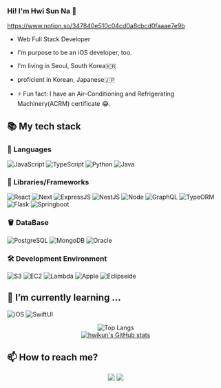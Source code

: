 ### Hi! I'm Hwi Sun Na 👋

https://www.notion.so/347840e510c04cd0a8cbcd0faaae7e9b

* Web Full Stack Developer
* I'm purpose to be an iOS developer, too.
* I'm living in Seoul, South Korea🇰🇷
* proficient in Korean, Japanese🇯🇵

* ⚡ Fun fact: I have an Air-Conditioning and Refrigerating Machinery(ACRM) certificate  😂.



## 📚 My tech stack 

### 💬 Languages

![JavaScript](https://img.shields.io/badge/-JavaScript-%23F7DF1C?style=for-the-badge&logo=javascript&logoColor=000000&labelColor=%23F7DF1C&color=%23FFCE5A)
![TypeScript](https://img.shields.io/badge/-TypeScript-007ACC?style=for-the-badge&logo=typescript&logoColor=white)
![Python](https://img.shields.io/badge/-Python-3776AB?style=for-the-badge&logo=python&logoColor=ffffff)
![Java](http://is.am/5gpr)
### 🏢 Libraries/Frameworks

![React](https://img.shields.io/badge/-React.js-61DAFB?style=for-the-badge&logo=react&logoColor=ffffff)
![Next](https://img.shields.io/badge/-next.js-000000?style=for-the-badge&logo=next.js&logoColor=ffffff)
![ExpressJS](https://img.shields.io/badge/-Express.js-000000?style=for-the-badge&logo=express&logoColor=ffffff)
![NestJS](https://img.shields.io/badge/-Nest.js-e0234e?style=for-the-badge&logo=nestjs&logoColor=ffffff)
![Node](https://img.shields.io/badge/-Node.js-43853d?style=for-the-badge&logo=Node.js&logoColor=white)
![GraphQL](https://img.shields.io/badge/-GraphQL-e10098?style=for-the-badge&logo=graphql&logoColor=ffffff)
![TypeORM](http://is.am/5gp7)
![Flask](https://img.shields.io/badge/-Flask-000000?style=for-the-badge&logo=Flask&logoColor=white)
![Springboot](https://img.shields.io/badge/-SpringBoot-6DB33F?style=for-the-badge&logo=springboot&logoColor=ffffff)




### 🪣 DataBase


![PostgreSQL](https://img.shields.io/badge/-PostgreSQL-4169E1?style=for-the-badge&logo=postgresql&logoColor=ffffff)
![MongoDB](https://img.shields.io/badge/-MongoDB-12339B?style=for-the-badge&logo=mongodb&logoColor=ffffff)
![Oracle](https://img.shields.io/badge/-Oracle-f80000?style=for-the-badge&logo=oracle&logoColor=ffffff)


### 🛠️ Development Environment

![S3](https://img.shields.io/badge/-AwsS3-569A31?style=for-the-badge&logo=amazons3&logoColor=white)
![EC2](https://img.shields.io/badge/-awsec2-000000?style=for-the-badge&logo=amazonec2&logoColor=white)
![Lambda](https://img.shields.io/badge/-lambda-FF9900?style=for-the-badge&logo=awslambda&logoColor=white)
![Apple](https://img.shields.io/badge/-Apple-000000?style=for-the-badge&logo=apple&logoColor=white)
![Eclipseide](https://img.shields.io/badge/-eclipse-2C2255?style=for-the-badge&logo=eclipseide&logoColor=white)

## 🌱 I’m currently learning ...

![iOS](https://img.shields.io/badge/-swift-F05138?style=for-the-badge&logo=swift&logoColor=white)
![SwiftUI](https://img.shields.io/badge/-SwiftUI-1841A1?style=for-the-badge&logo=swift&logoColor=ffffff)

<div align="center">
  
![Top Langs](https://github-readme-stats-sand-six-91.vercel.app/api/top-langs/?username=hwikun&layout=compact&theme=buefy)
  <br />
[![hwikun's GitHub stats](https://github-readme-stats.vercel.app/api?username=hwikun&show_icons=true&theme=buefy)](https://github.com/hwikun/github-readme-stats)
  
</div>

## 📫 How to reach me?

<p align="center">
<a href="mailto:leah8608@gmail.com"><img src="https://img.shields.io/badge/-Gmail-d14836?style=for-the-badge&logo=gmail&logoColor=white&link=mailto:leah8608@gmail.com"/></a>
<a href="https://www.instagram.com/quokka_dev/"><img src="https://img.shields.io/badge/-instagram-E4405F?style=for-the-badge&logo=instagram&logoColor=white&link=https://www.instagram.com/quokka_dev"/></a>
</p>

